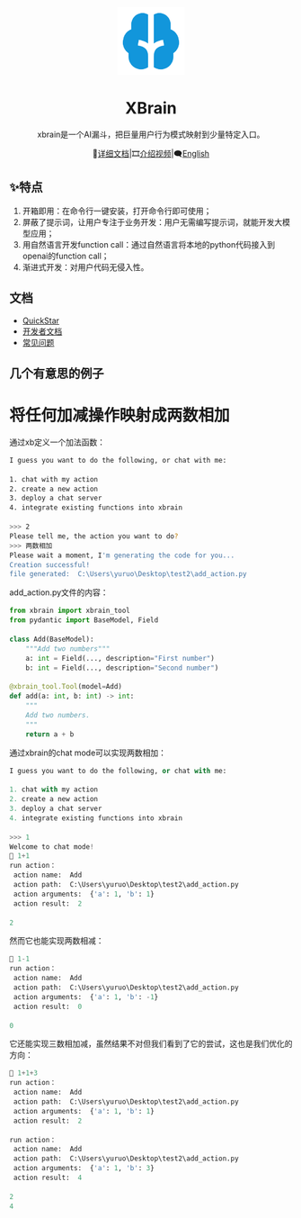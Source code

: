 <div align="center"><a name="readme-top">

<img src="./image/README/logo.png" width="120" height="120" alt="XBrain">
<h1>XBrain</h1>

xbrain是一个AI漏斗，把巨量用户行为模式映射到少量特定入口。

📘[详细文档](https://xbrain.notion.site/)|🎞️[介绍视频](https://www.bilibili.com/video/BV1c52FY4E51/?share_source=copy_web&vd_source=c28e503b050f016c21660b69e391d391)|🗨[English](https://github.com/yuruotong1/xbrain/blob/master/README_EN.md)

</div>

## ✨特点

1. 开箱即用：在命令行一键安装，打开命令行即可使用；
2. 屏蔽了提示词，让用户专注于业务开发：用户无需编写提示词，就能开发大模型应用；
3. 用自然语言开发function call：通过自然语言将本地的python代码接入到openai的function call；
4. 渐进式开发：对用户代码无侵入性。


## 文档

- [QuickStar](https://xbrain.notion.site/xbrain-11d42182d0a98003b272d5555c6e9448)
- [开发者文档](https://xbrain.notion.site/12842182d0a9803bb5dcdbfe71826915)
- [常见问题](https://xbrain.notion.site/b274c33d808a4ddea32244c3fd41719c)

## **几个有意思的例子**

# 将任何加减操作映射成两数相加

通过xb定义一个加法函数：

```bash
I guess you want to do the following, or chat with me:

1. chat with my action
2. create a new action
3. deploy a chat server
4. integrate existing functions into xbrain

>>> 2
Please tell me, the action you want to do?
>>> 两数相加
Please wait a moment, I'm generating the code for you...
Creation successful!
file generated:  C:\Users\yuruo\Desktop\test2\add_action.py
```

add_action.py文件的内容：

```python
from xbrain import xbrain_tool
from pydantic import BaseModel, Field

class Add(BaseModel):
    """Add two numbers"""
    a: int = Field(..., description="First number")
    b: int = Field(..., description="Second number")

@xbrain_tool.Tool(model=Add)
def add(a: int, b: int) -> int:
    """
    Add two numbers.
    """
    return a + b
```

通过xbrain的chat mode可以实现两数相加：

```python
I guess you want to do the following, or chat with me:

1. chat with my action
2. create a new action
3. deploy a chat server
4. integrate existing functions into xbrain

>>> 1
Welcome to chat mode!
💬 1+1
run action：
 action name:  Add
 action path:  C:\Users\yuruo\Desktop\test2\add_action.py
 action arguments:  {'a': 1, 'b': 1}
 action result:  2

2
```

然而它也能实现两数相减：

```python
💬 1-1
run action：
 action name:  Add
 action path:  C:\Users\yuruo\Desktop\test2\add_action.py
 action arguments:  {'a': 1, 'b': -1}
 action result:  0

0
```

它还能实现三数相加减，虽然结果不对但我们看到了它的尝试，这也是我们优化的方向：

```python
💬 1+1+3
run action：
 action name:  Add
 action path:  C:\Users\yuruo\Desktop\test2\add_action.py
 action arguments:  {'a': 1, 'b': 1}
 action result:  2

run action：
 action name:  Add
 action path:  C:\Users\yuruo\Desktop\test2\add_action.py
 action arguments:  {'a': 1, 'b': 3}
 action result:  4

2
4
```


